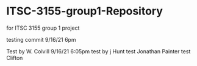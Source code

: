 # ITSC-3155-group1-Repository
 for ITSC 3155 group 1 project
 
 testing commit 9/16/21 6pm

Test by W. Colvill 9/16/21 6:05pm
test by j Hunt
test Jonathan Painter
test Clifton
